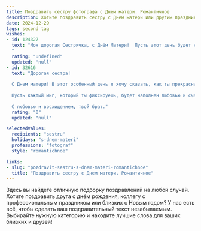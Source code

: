 ```yaml
---
title: Поздравить сестру фотографа с Днем матери. Романтичное
description: Хотите поздравить сестру с Днем матери или другим праздником? Наш ИИ создаст незабываемое поздравление, а вы обязательно выделитесь среди других.  
date: 2024-12-29
tags: second tag
wishes:
- id: 124327
  text: "Моя дорогая Сестричка, с Днём Матери!  Пусть этот день будет наполнен теплом, любовью и нежностью, как твои прекрасные фотографии, которые ты так мастерски создаёшь.  Ты – удивительная женщина, фотограф с золотыми руками и сердцем, полным света.  Пусть твоя жизнь будет яркой и насыщенной, как самые удачные снимки, а счастье будет вечным и бесконечным, как твоя любовь к детям.  Целую тебя крепко!
  "
  rating: "undefined"
  updated: "null"
- id: 32616
  text: "Дорогая сестра!
  
  С Днем матери! В этот особенный день я хочу сказать, как ты прекрасна, как вдохновение твоей души отражается в каждой твоей фотографии. Ты запечатлеваешь моменты, которые наполняют жизнь яркими красками, и благодаря твоему таланту нам открывается целый мир красоты.
  
  Пусть каждый миг, который ты фиксируешь, будет наполнен любовью и счастьем. Желаю, чтобы в твоем сердце всегда жили гармония и радость, а твоей жизни сопутствовали только самые светлые и яркие эмоции. Ты — не только удивительная сестра, но и талантливый художник, который видит мир в его самых чистых проявлениях.
  
  С любовью и восхищением, твой брат."
  rating: "0"
  updated: "null"

selectedValues:
  recipients: "sestru"
  holidays: "s-dnem-materi"
  professions: "fotograf"
  style: "romantichnoe"

links:
- slug: "pozdravit-sestru-s-dnem-materi-romantichnoe"
  title: "Поздравить сестру с Днем матери. Романтичное"
---
```


Здесь вы найдете отличную подборку поздравлений на любой случай. 
Хотите поздравить друга с днём рождения, коллегу с профессиональным праздником или близких с Новым годом? У нас есть всё, чтобы сделать ваш поздравительный текст незабываемым. Выбирайте нужную категорию и находите лучшие слова для ваших близких и друзей!
